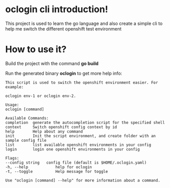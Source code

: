 # oclogin cli introduction!

This project is used to learn the go language and also create a simple cli to help me switch the different openshift test environment

# How to use it?

Build the project with the command **go build**

Run the generated binary **oclogin** to get more help info: 
```
This script is used to switch the openshift environment easier. For example:

oclogin env-1 or oclogin env-2.

Usage:
oclogin [command]

Available Commands:
completion  generate the autocompletion script for the specified shell
context     Switch openshift config context by id
help        Help about any command
init        Init the script environment, and create folder with an sample config file
list        list available openshift environments in your config
login       login one openshift environments in your config

Flags:
--config string   config file (default is $HOME/.oclogin.yaml)
-h, --help            help for oclogin
-t, --toggle          Help message for toggle

Use "oclogin [command] --help" for more information about a command.
```
